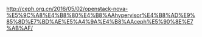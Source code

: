 http://ceph.org.cn/2016/05/02/openstack-nova-%E5%9C%A8%E4%B8%80%E4%B8%AAhypervisor%E4%B8%AD%E9%85%8D%E7%BD%AE%E5%A4%9A%E4%B8%AAceph%E5%90%8E%E7%AB%AF/
